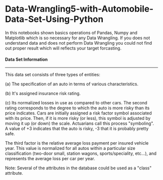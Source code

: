# Data-Wrangling5-with-Automobile-Data-Set-Using-Python



In this notebooks shown basics operations of Pandas, Numpy and Matplotlib which is so necessary for any Data Wrangling. If you does not understand data and does not perform Data Wrangling you could not find out proper result which will reflects your target forcasting.

#### Data Set Information
__________________________________________________________

This data set consists of three types of entities:

(a) The specification of an auto in terms of various characteristics.

(b) It's assigned insurance risk rating.

(c) Its normalized losses in use as compared to other cars. The second rating corresponds to the degree to which the auto is more risky than its price indicates. Cars are initially assigned a risk factor symbol associated with its price. Then, if it is more risky (or less), this symbol is adjusted by moving it up (or down) the scale. Actuarians call this process "symboling". A value of +3 indicates that the auto is risky, -3 that it is probably pretty safe.

The third factor is the relative average loss payment per insured vehicle year. This value is normalized for all autos within a particular size classification (two-door small, station wagons, sports/speciality, etc...), and represents the average loss per car per year.

Note: Several of the attributes in the database could be used as a "class" attribute.
